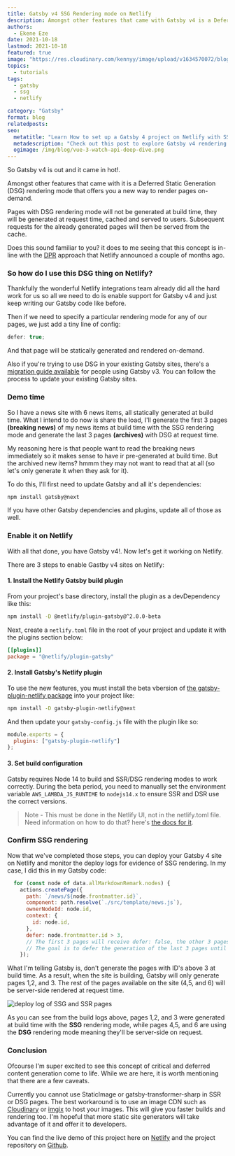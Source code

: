 ```yaml
---
title: Gatsby v4 SSG Rendering mode on Netlify
description: Amongst other features that came with Gatsby v4 is a Deferred Static Generation (DSG) rendering mode that offers you a new way to render pages on-demand. Let's see it at work on Netlify
authors:
  - Ekene Eze
date: 2021-10-18
lastmod: 2021-10-18
featured: true
image: "https://res.cloudinary.com/kennyy/image/upload/v1634570072/blogging/Gatsby_SSG_Og.png"
topics:
  - tutorials
tags:
  - gatsby
  - ssg
  - netlify

category: "Gatsby"
format: blog
relatedposts:
seo:
  metatitle: "Learn How to set up a Gatsby 4 project on Netlify with SSG rendering mode"
  metadescription: "Check out this post to explore Gatsby v4 rendering mode on Netlify. Learn how to deploy Gatsby 4 projects on Netlify with SSG rendering mode"
  ogimage: /img/blog/vue-3-watch-api-deep-dive.png
---
```


So Gatsby v4 is out and it came in hot!.

Amongst other features that came with it is a Deferred Static Generation (DSG) rendering mode that offers you a new way to render pages on-demand.

Pages with DSG rendering mode will not be generated at build time, they will be generated at request time, cached and served to users. Subsequent requests for the already generated pages will then be served from the cache.

Does this sound familiar to you? it does to me seeing that this concept is in-line with the [DPR](https://github.com/jamstack/jamstack.org/discussions/549) approach that Netlify announced a couple of months ago.

### So how do I use this DSG thing on Netlify?

Thankfully the wonderful Netlify integrations team already did all the hard work for us so all we need to do is enable support for Gatsby v4 and just keep writing our Gatsby code like before.

Then if we need to specify a particular rendering mode for any of our pages, we just add a tiny line of config:

```js
defer: true;
```

And that page will be statically generated and rendered on-demand.

Also if you're trying to use DSG in your existing Gatsby sites, there's a [migration guide available](https://v4.gatsbyjs.com/docs/reference/release-notes/migrating-from-v3-to-v4/) for people using Gatsby v3. You can follow the process to update your existing Gatsby sites.

### Demo time

So I have a news site with 6 news items, all statically generated at build time. What I intend to do now is share the load, I'll generate the first 3 pages **(breaking news)** of my news items at build time with the SSG rendering mode and generate the last 3 pages **(archives)** with DSG at request time.

My reasoning here is that people want to read the breaking news immediately so it makes sense to have ir pre-generated at build time. But the archived new items? hmmm they may not want to read that at all (so let's only generate it when they ask for it).

To do this, I'll first need to update Gatsby and all it's dependencies:

```bash
npm install gatsby@next

```

If you have other Gatsby dependencies and plugins, update all of those as well.

### Enable it on Netlify

With all that done, you have Gatsby v4!. Now let's get it working on Netlify.

There are 3 steps to enable Gastby v4 sites on Netlify:

#### 1. Install the Netlify Gatsby build plugin

From your project's base directory, install the plugin as a devDependency like this:

```bash
npm install -D @netlify/plugin-gatsby@^2.0.0-beta
```

Next, create a `netlify.toml` file in the root of your project and update it with the plugins section below:

```toml
[[plugins]]
package = "@netlify/plugin-gatsby"
```

#### 2. Install Gatsby's Netlify plugin

To use the new features, you must install the beta vbersion of [the gatsby-plugin-netlify package](https://www.gatsbyjs.com/plugins/gatsby-plugin-netlify/) into your project like:

```bash
npm install -D gatsby-plugin-netlify@next
```

And then update your `gatsby-config.js` file with the plugin like so:

```js
module.exports = {
  plugins: ["gatsby-plugin-netlify"]
};
```

#### 3. Set build configuration

Gatsby requires Node 14 to build and SSR/DSG rendering modes to work correctly. During the beta period, you need to manually set the environment variable `AWS_LAMBDA_JS_RUNTIME` to `nodejs14.x` to ensure SSR and DSR use the correct versions.

> Note - This must be done in the Netlify UI, not in the netlify.toml file. Need information on how to do that? here's [the docs for it](https://docs.netlify.com/functions/build-with-javascript/#runtime-settings).

### Confirm SSG rendering

Now that we've completed those steps, you can deploy your Gatsby 4 site on Netlify and monitor the deploy logs for evidence of SSG rendering. In my case, I did this in my Gatsby code:

```js
  for (const node of data.allMarkdownRemark.nodes) {
    actions.createPage({
      path: `/news/${node.frontmatter.id}`,
      component: path.resolve(`./src/template/news.js`),
      ownerNodeId: node.id,
      context: {
        id: node.id,
      },
      defer: node.frontmatter.id > 3,
      // The first 3 pages will receive defer: false, the other 3 pages receive defer: true.
      // The goal is to defer the generation of the last 3 pages until the user requests for them.
    });
```

What I'm telling Gatsby is, don't generate the pages with ID's above 3 at build time. As a result, when the site is building, Gatsby will only generate pages 1,2, and 3. The rest of the pages available on the site (4,5, and 6) will be server-side rendered at request time.

![deploy log of SSG and SSR pages](/blog/gatsby-ssg-rendering.png)

As you can see from the build logs above, pages 1,2, and 3 were generated at build time with the **SSG** rendering mode, while pages 4,5, and 6 are using the **DSG** rendering mode meaning they'll be server-side on request.

### Conclusion

Ofcourse I'm super excited to see this concept of critical and deferred content generation come to life. While we are here, it is worth mentioning that there are a few caveats.

Currently you cannot use StaticImage or gatsby-transformer-sharp in SSR or DSG pages. The best workaround is to use an image CDN such as [Cloudinary](https://www.gatsbyjs.com/docs/how-to/images-and-media/using-cloudinary-image-service/) or [imgix](https://github.com/imgix/gatsby) to host your images. This will give you faster builds and rendering too. I'm hopeful that more static site generators will take advantage of it and offer it to developers.

You can find the live demo of this project here on [Netlify](https://gatsby4-dsg-demo.netlify.app) and the project repository on [Github](https://github.com/kenny-io/Gatsby-v4-news).
